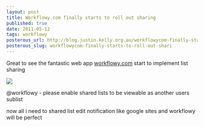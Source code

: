 ```yaml
--- 
layout: post
title: Workflowy.com finally starts to roll out sharing
published: true
date: 2011-05-12
tags: workflowy
posterous_url: http://blog.justin.kelly.org.au/workflowycom-finally-starts-to-roll-out-shari
posterous_slug: workflowycom-finally-starts-to-roll-out-shari
---
```

Great to see the fantastic web app [workflowy.com](http://workflowy.com) start to implement list sharing

![](http://i.minus.com/jgr6utbusjCND.jpg)

@workflowy - please enable shared lists to be viewable as another users sublist

now all i need to shared list edit notification like google sites and workflowy will be perfect

